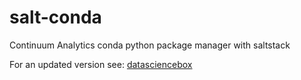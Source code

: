 salt-conda
==========

Continuum Analytics conda python package manager with saltstack

For an updated version see: [datasciencebox](https://github.com/danielfrg/datasciencebox)
